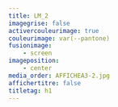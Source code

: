```yaml
---
title: LM_2
imagegrise: false
activercouleurimage: true
couleurimage: var(--pantone)
fusionimage:
    - screen
imageposition:
    - center
media_order: AFFICHEA3-2.jpg
affichertitre: false
titletag: h1
---
```


